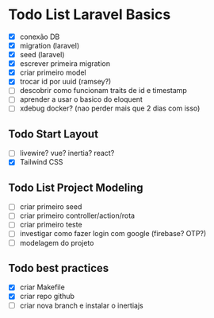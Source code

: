# Todo List Laravel Basics

- [x] conexão DB
- [x] migration (laravel)
- [x] seed (laravel)
- [x] escrever primeira migration
- [x] criar primeiro model
- [x] trocar id por uuid (ramsey?)
- [ ] descobrir como funcionam traits de id e timestamp
- [ ] aprender a usar o basico do eloquent
- [ ] xdebug docker? (nao perder mais que 2 dias com isso)

## Todo Start Layout
- [ ] livewire? vue? inertia? react?
- [x] Tailwind CSS

## Todo List Project Modeling
- [ ] criar primeiro seed
- [ ] criar primeiro controller/action/rota
- [ ] criar primeiro teste
- [ ] investigar como fazer login com google (firebase? OTP?)
- [ ] modelagem do projeto

## Todo best practices

- [x] criar Makefile
- [x] criar repo github
- [ ] criar nova branch e instalar o inertiajs
